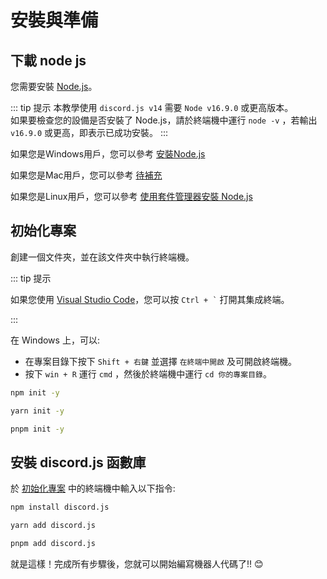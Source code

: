 <script setup>
import CodeGroup from '../../components/CodeGroup.vue'
</script>

# 安裝與準備

## 下載 node js

您需要安裝 [Node.js](https://nodejs.org/zh-tw/)。

::: tip 提示
本教學使用 `discord.js v14` 需要 `Node v16.9.0` 或更高版本。
<br>
如果要檢查您的設備是否安裝了 Node.js，請於終端機中運行 `node -v` ，若輸出 `v16.9.0` 或更高，即表示已成功安裝。
:::

如果您是Windows用戶，您可以參考 [安裝Node.js](/javascript/installing-nodejs/)

如果您是Mac用戶，您可以參考 [待補充]()

如果您是Linux用戶，您可以參考 [使用套件管理器安裝 Node.js](https://nodejs.org/zh-tw/download/package-manager/)

## 初始化專案

創建一個文件夾，並在該文件夾中執行終端機。

::: tip 提示

如果您使用 [Visual Studio Code](https://code.visualstudio.com/)，您可以按 <code>Ctrl + `</code> 打開其集成終端。

:::

在 Windows 上，可以:

- 在專案目錄下按下 `Shift + 右鍵` 並選擇 `在終端中開啟` 及可開啟終端機。
- 按下 `win + R` 運行 `cmd` ，然後於終端機中運行 `cd 你的專案目錄`。

<CodeGroup>
<div title="npm" active>

```bash
npm init -y
```

</div>
<div title="yarn">

```bash
yarn init -y
```

</div>
<div title="pnpm">

```bash
pnpm init -y
```

</div>
</CodeGroup>

## 安裝 discord.js 函數庫

於 [初始化專案](./#初始化專案) 中的終端機中輸入以下指令:

<CodeGroup>
<div title="npm" active>

```bash
npm install discord.js
```

</div>
<div title="yarn">

```bash
yarn add discord.js
```

</div>
<div title="pnpm">

```bash
pnpm add discord.js
```

</div>

</CodeGroup>

就是這樣！完成所有步驟後，您就可以開始編寫機器人代碼了!! :blush:

